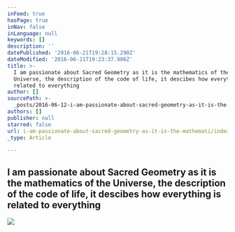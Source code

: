 ```yaml
---
inFeed: true
hasPage: true
inNav: false
inLanguage: null
keywords: []
description: ''
datePublished: '2016-06-21T19:28:15.290Z'
dateModified: '2016-06-21T19:23:37.906Z'
title: >-
  I am passionate about Sacred Geometry as it is the mathematics of the
  Universe, the description of the code of life, it descibes how everything is
  related to everything
author: []
sourcePath: >-
  _posts/2016-06-12-i-am-passionate-about-sacred-geometry-as-it-is-the-mathemati.md
authors: []
publisher: null
starred: false
url: i-am-passionate-about-sacred-geometry-as-it-is-the-mathemati/index.html
_type: Article

---
```

## I am passionate about Sacred Geometry as it is the mathematics of the Universe, the description of the code of life, it descibes how everything is related to everything
![](https://the-grid-user-content.s3-us-west-2.amazonaws.com/2afba572-996f-4ecf-8e8b-c208e429efe3.jpg)